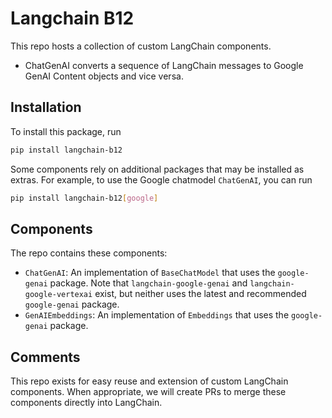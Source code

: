 # Langchain B12

This repo hosts a collection of custom LangChain components.

- ChatGenAI converts a sequence of LangChain messages to Google GenAI Content objects and vice versa.

## Installation

To install this package, run
```bash
pip install langchain-b12
```

Some components rely on additional packages that may be installed as extras.
For example, to use the Google chatmodel `ChatGenAI`, you can run
```bash
pip install langchain-b12[google]
```

## Components

The repo contains these components:

- `ChatGenAI`: An implementation of `BaseChatModel` that uses the `google-genai` package. Note that `langchain-google-genai` and `langchain-google-vertexai` exist, but neither uses the latest and recommended `google-genai` package.
- `GenAIEmbeddings`: An implementation of `Embeddings` that uses the `google-genai` package.

## Comments

This repo exists for easy reuse and extension of custom LangChain components.
When appropriate, we will create PRs to merge these components directly into LangChain.
